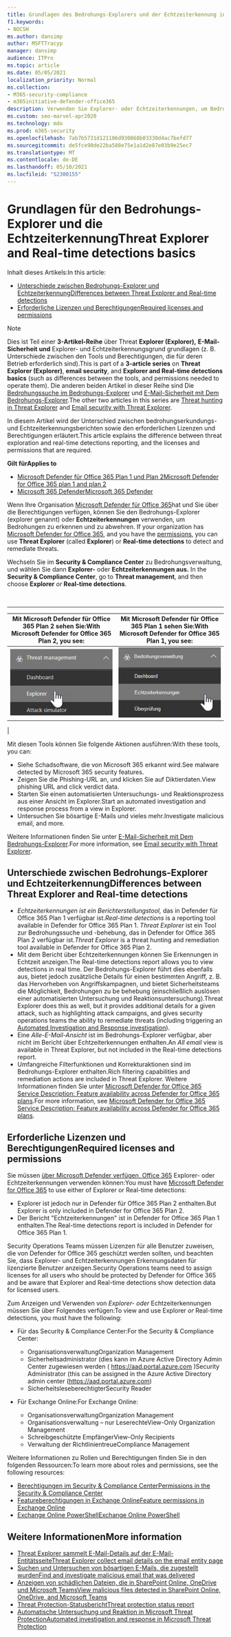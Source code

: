 ```yaml
---
title: Grundlagen des Bedrohungs-Explorers und der Echtzeiterkennung in Microsoft Defender für Office 365
f1.keywords:
- NOCSH
ms.author: dansimp
author: MSFTTracyp
manager: dansimp
audience: ITPro
ms.topic: article
ms.date: 05/05/2021
localization_priority: Normal
ms.collection:
- M365-security-compliance
- m365initiative-defender-office365
description: Verwenden Sie Explorer- oder Echtzeiterkennungen, um Bedrohungen effizient zu untersuchen und darauf zu reagieren.
ms.custom: seo-marvel-apr2020
ms.technology: mdo
ms.prod: m365-security
ms.openlocfilehash: 7ab7b5731d121106d930868b03330d4ac7befd77
ms.sourcegitcommit: de5fce90de22ba588e75e1a1d2e87e03b9e25ec7
ms.translationtype: MT
ms.contentlocale: de-DE
ms.lasthandoff: 05/10/2021
ms.locfileid: "52300155"
---
```

# <a name="threat-explorer-and-real-time-detections-basics"></a><span data-ttu-id="e39fd-103">Grundlagen für den Bedrohungs-Explorer und die Echtzeiterkennung</span><span class="sxs-lookup"><span data-stu-id="e39fd-103">Threat Explorer and Real-time detections basics</span></span>

<span data-ttu-id="e39fd-104">Inhalt dieses Artikels:</span><span class="sxs-lookup"><span data-stu-id="e39fd-104">In this article:</span></span>

- [<span data-ttu-id="e39fd-105">Unterschiede zwischen Bedrohungs-Explorer und Echtzeiterkennung</span><span class="sxs-lookup"><span data-stu-id="e39fd-105">Differences between Threat Explorer and Real-time detections</span></span>](#differences-between-threat-explorer-and-real-time-detections)<br/>
- [<span data-ttu-id="e39fd-106">Erforderliche Lizenzen und Berechtigungen</span><span class="sxs-lookup"><span data-stu-id="e39fd-106">Required licenses and permissions</span></span>](#required-licenses-and-permissions)

> [!NOTE]
> <span data-ttu-id="e39fd-107">Dies ist Teil einer **3-Artikel-Reihe** über Threat **Explorer (Explorer),** **E-Mail-Sicherheit** **und** Explorer- und Echtzeiterkennungsgrund grundlagen (z. B. Unterschiede zwischen den Tools und Berechtigungen, die für deren Betrieb erforderlich sind).</span><span class="sxs-lookup"><span data-stu-id="e39fd-107">This is part of a **3-article series** on **Threat Explorer (Explorer)**, **email security**, and **Explorer and Real-time detections basics** (such as differences between the tools, and permissions needed to operate them).</span></span> <span data-ttu-id="e39fd-108">Die anderen beiden Artikel in dieser Reihe sind Die [Bedrohungssuche im Bedrohungs-Explorer](threat-hunting-in-threat-explorer.md) und [E-Mail-Sicherheit mit Dem Bedrohungs-Explorer](email-security-in-microsoft-defender.md).</span><span class="sxs-lookup"><span data-stu-id="e39fd-108">The other two articles in this series are [Threat hunting in Threat Explorer](threat-hunting-in-threat-explorer.md) and [Email security with Threat Explorer](email-security-in-microsoft-defender.md).</span></span>

<span data-ttu-id="e39fd-109">In diesem Artikel wird der Unterschied zwischen bedrohungserkundungs- und Echtzeiterkennungsberichten sowie den erforderlichen Lizenzen und Berechtigungen erläutert.</span><span class="sxs-lookup"><span data-stu-id="e39fd-109">This article explains the difference between threat exploration and real-time detections reporting, and the licenses and permissions that are required.</span></span>

<span data-ttu-id="e39fd-110">**Gilt für**</span><span class="sxs-lookup"><span data-stu-id="e39fd-110">**Applies to**</span></span>
- [<span data-ttu-id="e39fd-111">Microsoft Defender für Office 365 Plan 1 und Plan 2</span><span class="sxs-lookup"><span data-stu-id="e39fd-111">Microsoft Defender for Office 365 plan 1 and plan 2</span></span>](defender-for-office-365.md)
- [<span data-ttu-id="e39fd-112">Microsoft 365 Defender</span><span class="sxs-lookup"><span data-stu-id="e39fd-112">Microsoft 365 Defender</span></span>](../defender/microsoft-365-defender.md)

<span data-ttu-id="e39fd-113">Wenn Ihre Organisation [Microsoft Defender für Office 365](defender-for-office-365.md)hat und Sie über die Berechtigungen verfügen, können Sie den Bedrohungs-Explorer (explorer genannt) oder **Echtzeiterkennungen** verwenden, um Bedrohungen zu erkennen und zu abwehren. [](#required-licenses-and-permissions)  </span><span class="sxs-lookup"><span data-stu-id="e39fd-113">If your organization has [Microsoft Defender for Office 365](defender-for-office-365.md), and you have the [permissions](#required-licenses-and-permissions), you can use **Threat Explorer** (called **Explorer**) or **Real-time detections** to detect and remediate threats.</span></span>

<span data-ttu-id="e39fd-114">Wechseln Sie im **Security & Compliance Center** zu Bedrohungsverwaltung, und wählen Sie dann **Explorer-**  oder **Echtzeiterkennungen aus.** </span><span class="sxs-lookup"><span data-stu-id="e39fd-114">In the **Security & Compliance Center**, go to **Threat management**, and then choose **Explorer** _or_ **Real-time detections**.</span></span>

<br>

****

|<span data-ttu-id="e39fd-115">Mit Microsoft Defender für Office 365 Plan 2 sehen Sie:</span><span class="sxs-lookup"><span data-stu-id="e39fd-115">With Microsoft Defender for Office 365 Plan 2, you see:</span></span>|<span data-ttu-id="e39fd-116">Mit Microsoft Defender für Office 365 Plan 1 sehen Sie:</span><span class="sxs-lookup"><span data-stu-id="e39fd-116">With Microsoft Defender for Office 365 Plan 1, you see:</span></span>|
|---|---|
|![Bedrohungs-Explorer](../../media/threatmgmt-explorer.png)|![Echtzeiterkennungen](../../media/threatmgmt-realtimedetections.png)|
|

<span data-ttu-id="e39fd-119">Mit diesen Tools können Sie folgende Aktionen ausführen:</span><span class="sxs-lookup"><span data-stu-id="e39fd-119">With these tools, you can:</span></span>

- <span data-ttu-id="e39fd-120">Siehe Schadsoftware, die von Microsoft 365 erkannt wird.</span><span class="sxs-lookup"><span data-stu-id="e39fd-120">See malware detected by Microsoft 365 security features.</span></span>
- <span data-ttu-id="e39fd-121">Zeigen Sie die Phishing-URL an, und klicken Sie auf Diktierdaten.</span><span class="sxs-lookup"><span data-stu-id="e39fd-121">View phishing URL and click verdict data.</span></span>
- <span data-ttu-id="e39fd-122">Starten Sie einen automatisierten Untersuchungs- und Reaktionsprozess aus einer Ansicht im Explorer.</span><span class="sxs-lookup"><span data-stu-id="e39fd-122">Start an automated investigation and response process from a view in Explorer.</span></span>
- <span data-ttu-id="e39fd-123">Untersuchen Sie bösartige E-Mails und vieles mehr.</span><span class="sxs-lookup"><span data-stu-id="e39fd-123">Investigate malicious email, and more.</span></span>

<span data-ttu-id="e39fd-124">Weitere Informationen finden Sie unter [E-Mail-Sicherheit mit Dem Bedrohungs-Explorer](email-security-in-microsoft-defender.md).</span><span class="sxs-lookup"><span data-stu-id="e39fd-124">For more information, see [Email security with Threat Explorer](email-security-in-microsoft-defender.md).</span></span>

## <a name="differences-between-threat-explorer-and-real-time-detections"></a><span data-ttu-id="e39fd-125">Unterschiede zwischen Bedrohungs-Explorer und Echtzeiterkennung</span><span class="sxs-lookup"><span data-stu-id="e39fd-125">Differences between Threat Explorer and Real-time detections</span></span>

- <span data-ttu-id="e39fd-126">*Echtzeiterkennungen ist ein Berichterstellungstool,* das in Defender für Office 365 Plan 1 verfügbar ist.</span><span class="sxs-lookup"><span data-stu-id="e39fd-126">*Real-time detections* is a reporting tool available in Defender for Office 365 Plan 1.</span></span> <span data-ttu-id="e39fd-127">*Threat Explorer* ist ein Tool zur Bedrohungssuche und -behebung, das in Defender for Office 365 Plan 2 verfügbar ist.</span><span class="sxs-lookup"><span data-stu-id="e39fd-127">*Threat Explorer* is a threat hunting and remediation tool available in Defender for Office 365 Plan 2.</span></span>
- <span data-ttu-id="e39fd-128">Mit dem Bericht über Echtzeiterkennungen können Sie Erkennungen in Echtzeit anzeigen.</span><span class="sxs-lookup"><span data-stu-id="e39fd-128">The Real-time detections report allows you to view detections in real time.</span></span> <span data-ttu-id="e39fd-129">Der Bedrohungs-Explorer führt dies ebenfalls aus, bietet jedoch zusätzliche Details für einen bestimmten Angriff, z. B. das [](automated-investigation-response-office.md)Hervorheben von Angriffskampagnen, und bietet Sicherheitsteams die Möglichkeit, Bedrohungen zu be behebung (einschließlich auslösen einer automatisierten Untersuchung und Reaktionsuntersuchung).</span><span class="sxs-lookup"><span data-stu-id="e39fd-129">Threat Explorer does this as well, but it provides additional details for a given attack, such as highlighting attack campaigns, and gives security operations teams the ability to remediate threats (including triggering an [Automated Investigation and Response investigation](automated-investigation-response-office.md)).</span></span>
- <span data-ttu-id="e39fd-130">Eine *Alle-E-Mail-Ansicht* ist im Bedrohungs-Explorer verfügbar, aber nicht im Bericht über Echtzeiterkennungen enthalten.</span><span class="sxs-lookup"><span data-stu-id="e39fd-130">An *All email* view is available in Threat Explorer, but not included in the Real-time detections report.</span></span>
- <span data-ttu-id="e39fd-131">Umfangreiche Filterfunktionen und Korrekturaktionen sind im Bedrohungs-Explorer enthalten.</span><span class="sxs-lookup"><span data-stu-id="e39fd-131">Rich filtering capabilities and remediation actions are included in Threat Explorer.</span></span> <span data-ttu-id="e39fd-132">Weitere Informationen finden Sie unter [Microsoft Defender for Office 365 Service Description: Feature availability across Defender for Office 365 plans](/office365/servicedescriptions/office-365-advanced-threat-protection-service-description#feature-availability-across-advanced-threat-protection-atp-plans).</span><span class="sxs-lookup"><span data-stu-id="e39fd-132">For more information, see [Microsoft Defender for Office 365 Service Description: Feature availability across Defender for Office 365 plans](/office365/servicedescriptions/office-365-advanced-threat-protection-service-description#feature-availability-across-advanced-threat-protection-atp-plans).</span></span>

## <a name="required-licenses-and-permissions"></a><span data-ttu-id="e39fd-133">Erforderliche Lizenzen und Berechtigungen</span><span class="sxs-lookup"><span data-stu-id="e39fd-133">Required licenses and permissions</span></span>

<span data-ttu-id="e39fd-134">Sie müssen [über Microsoft Defender verfügen, Office 365](defender-for-office-365.md) Explorer- oder Echtzeiterkennungen verwenden können:</span><span class="sxs-lookup"><span data-stu-id="e39fd-134">You must have [Microsoft Defender for Office 365](defender-for-office-365.md) to use either of Explorer or Real-time detections:</span></span>

- <span data-ttu-id="e39fd-135">Explorer ist jedoch nur in Defender für Office 365 Plan 2 enthalten.</span><span class="sxs-lookup"><span data-stu-id="e39fd-135">But Explorer is only included in Defender for Office 365 Plan 2.</span></span>
- <span data-ttu-id="e39fd-136">Der Bericht "Echtzeiterkennungen" ist in Defender for Office 365 Plan 1 enthalten.</span><span class="sxs-lookup"><span data-stu-id="e39fd-136">The Real-time detections report is included in Defender for Office 365 Plan 1.</span></span>

<span data-ttu-id="e39fd-137">Security Operations Teams müssen Lizenzen für alle Benutzer zuweisen, die von Defender for Office 365 geschützt werden sollten, und beachten Sie, dass Explorer- und Echtzeiterkennungen Erkennungsdaten für lizenzierte Benutzer anzeigen.</span><span class="sxs-lookup"><span data-stu-id="e39fd-137">Security Operations teams need to assign licenses for all users who should be protected by Defender for Office 365 and be aware that Explorer and Real-time detections show detection data for licensed users.</span></span>

<span data-ttu-id="e39fd-138">Zum Anzeigen und Verwenden von *Explorer- oder* Echtzeiterkennungen müssen Sie über Folgendes verfügen:</span><span class="sxs-lookup"><span data-stu-id="e39fd-138">To view and use Explorer *or* Real-time detections, you must have the following:</span></span>

- <span data-ttu-id="e39fd-139">Für das Security & Compliance Center:</span><span class="sxs-lookup"><span data-stu-id="e39fd-139">For the Security & Compliance Center:</span></span>

  - <span data-ttu-id="e39fd-140">Organisationsverwaltung</span><span class="sxs-lookup"><span data-stu-id="e39fd-140">Organization Management</span></span>
  - <span data-ttu-id="e39fd-141">Sicherheitsadministrator (dies kann im Azure Active Directory Admin Center zugewiesen werden ( <https://aad.portal.azure.com> )</span><span class="sxs-lookup"><span data-stu-id="e39fd-141">Security Administrator (this can be assigned in the Azure Active Directory admin center (<https://aad.portal.azure.com>)</span></span>
  - <span data-ttu-id="e39fd-142">Sicherheitsleseberechtigter</span><span class="sxs-lookup"><span data-stu-id="e39fd-142">Security Reader</span></span>

- <span data-ttu-id="e39fd-143">Für Exchange Online:</span><span class="sxs-lookup"><span data-stu-id="e39fd-143">For Exchange Online:</span></span>

  - <span data-ttu-id="e39fd-144">Organisationsverwaltung</span><span class="sxs-lookup"><span data-stu-id="e39fd-144">Organization Management</span></span>
  - <span data-ttu-id="e39fd-145">Organisationsverwaltung – nur Leserechte</span><span class="sxs-lookup"><span data-stu-id="e39fd-145">View-Only Organization Management</span></span>
  - <span data-ttu-id="e39fd-146">Schreibgeschützte Empfänger</span><span class="sxs-lookup"><span data-stu-id="e39fd-146">View-Only Recipients</span></span>
  - <span data-ttu-id="e39fd-147">Verwaltung der Richtlinientreue</span><span class="sxs-lookup"><span data-stu-id="e39fd-147">Compliance Management</span></span>

<span data-ttu-id="e39fd-148">Weitere Informationen zu Rollen und Berechtigungen finden Sie in den folgenden Ressourcen:</span><span class="sxs-lookup"><span data-stu-id="e39fd-148">To learn more about roles and permissions, see the following resources:</span></span>

- [<span data-ttu-id="e39fd-149">Berechtigungen im Security & Compliance Center</span><span class="sxs-lookup"><span data-stu-id="e39fd-149">Permissions in the Security & Compliance Center</span></span>](permissions-in-the-security-and-compliance-center.md)
- [<span data-ttu-id="e39fd-150">Featureberechtigungen in Exchange Online</span><span class="sxs-lookup"><span data-stu-id="e39fd-150">Feature permissions in Exchange Online</span></span>](/exchange/permissions-exo/feature-permissions)
- [<span data-ttu-id="e39fd-151">Exchange Online PowerShell</span><span class="sxs-lookup"><span data-stu-id="e39fd-151">Exchange Online PowerShell</span></span>](/powershell/exchange/exchange-online-powershell)

## <a name="more-information"></a><span data-ttu-id="e39fd-152">Weitere Informationen</span><span class="sxs-lookup"><span data-stu-id="e39fd-152">More information</span></span>
- [<span data-ttu-id="e39fd-153">Threat Explorer sammelt E-Mail-Details auf der E-Mail-Entitätsseite</span><span class="sxs-lookup"><span data-stu-id="e39fd-153">Threat Explorer collect email details on the email entity page</span></span>](mdo-email-entity-page.md)
- [<span data-ttu-id="e39fd-154">Suchen und Untersuchen von bösartigen E-Mails, die zugestellt wurden</span><span class="sxs-lookup"><span data-stu-id="e39fd-154">Find and investigate malicious email that was delivered</span></span>](investigate-malicious-email-that-was-delivered.md)
- [<span data-ttu-id="e39fd-155">Anzeigen von schädlichen Dateien, die in SharePoint Online, OneDrive und Microsoft Teams</span><span class="sxs-lookup"><span data-stu-id="e39fd-155">View malicious files detected in SharePoint Online, OneDrive, and Microsoft Teams</span></span>](mdo-for-spo-odb-and-teams.md)
- [<span data-ttu-id="e39fd-156">Threat Protection-Statusbericht</span><span class="sxs-lookup"><span data-stu-id="e39fd-156">Threat protection status report</span></span>](view-email-security-reports.md#threat-protection-status-report)
- [<span data-ttu-id="e39fd-157">Automatische Untersuchung und Reaktion in Microsoft Threat Protection</span><span class="sxs-lookup"><span data-stu-id="e39fd-157">Automated investigation and response in Microsoft Threat Protection</span></span>](automated-investigation-response-office.md)